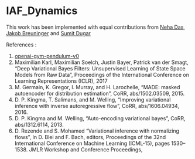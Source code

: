 # IAF_Dynamics

This work has been implemented with equal contributions from [Neha Das](https://github.com/neha191091), [Jakob Breuninger](https://github.com/JakobBreuninger) and [Sumit Dugar](https://github.com/dugarsumit)



References : 
1. [openai-gym-pendulum-v0](https://github.com/openai/gym/wiki/Pendulum-v0)
2. Maximilian Karl, Maximilian Soelch, Justin Bayer, Patrick van der Smagt, “Deep Variational Bayes Filters: Unsupervised Learning of State Space Models from Raw Data”, Proceedings of the International Conference on Learning Representations (ICLR), 2017
3. M. Germain, K. Gregor, I. Murray, and H. Larochelle, “MADE: masked autoencoder for distribution estimation”, CoRR, abs/1502.03509, 2015.
4. D. P. Kingma, T. Salimans, and M. Welling, “Improving variational inference with inverse autoregressive flow”, CoRR, abs/1606.04934, 2016.
5. D. P. Kingma and M. Welling, “Auto-encoding variational bayes”, CoRR, abs/1312.6114, 2013.
6. D. Rezende and S. Mohamed “Variational inference with normalizing flows”, In D. Blei and F. Bach, editors, Proceedings of the 32nd International Conference on Machine Learning (ICML-15), pages 1530–1538. JMLR Workshop and Conference Proceedings,
